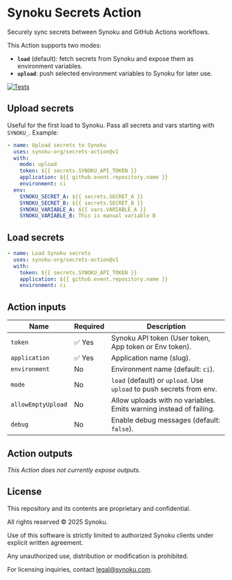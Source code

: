 # Synoku Secrets Action

Securely sync secrets between Synoku and GitHub Actions workflows.

This Action supports two modes:

- **`load`** (default): fetch secrets from Synoku and expose them as environment variables.
- **`upload`**: push selected environment variables to Synoku for later use.

[![Tests](https://github.com/synoku-org/secrets-action/actions/workflows/test.yml/badge.svg)](https://github.com/synoku-org/secrets-action/actions/workflows/test.yml)

## Upload secrets

Useful for the first load to Synoku. Pass all secrets and vars starting with `SYNOKU_`. Example:

```yaml
- name: Upload secrets to Synoku
  uses: synoku-org/secrets-action@v1
  with:
    mode: upload
    token: ${{ secrets.SYNOKU_API_TOKEN }}
    application: ${{ github.event.repository.name }}
    environment: ci
  env:
    SYNOKU_SECRET_A: ${{ secrets.SECRET_A }}
    SYNOKU_SECRET_B: ${{ secrets.SECRET_B }}
    SYNOKU_VARIABLE_A: ${{ vars.VARIABLE_A }}
    SYNOKU_VARIABLE_B: This is manual variable B
```

## Load secrets

```yaml
- name: Load Synoku secrets
  uses: synoku-org/secrets-action@v1
  with:
    token: ${{ secrets.SYNOKU_API_TOKEN }}
    application: ${{ github.event.repository.name }}
    environment: ci
```

## Action inputs

| Name              | Required | Description                                                                 |
|-------------------|----------|-----------------------------------------------------------------------------|
| `token`           | ✅ Yes   | Synoku API token (User token, App token or Env token).                      |
| `application`     | ✅ Yes   | Application name (slug).                                                   |
| `environment`     | No       | Environment name (default: `ci`).                                           |
| `mode`            | No       | `load` (default) or `upload`. Use `upload` to push secrets from env.       |
| `allowEmptyUpload`| No       | Allow uploads with no variables. Emits warning instead of failing.         |
| `debug`           | No       | Enable debug messages (default: `false`).                                  |

## Action outputs

_This Action does not currently expose outputs._

## License

This repository and its contents are proprietary and confidential.

All rights reserved © 2025 Synoku.

Use of this software is strictly limited to authorized Synoku clients under explicit written agreement.

Any unauthorized use, distribution or modification is prohibited.

For licensing inquiries, contact legal@synoku.com.
